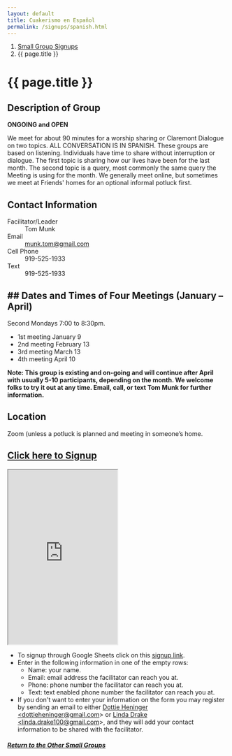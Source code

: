 ```yaml
---
layout: default
title: Cuakerismo en Español
permalink: /signups/spanish.html
---
```

<nav aria-label="breadcrumb">
  <ol class="breadcrumb">
      <li class="breadcrumb-item"><a class="noIcon" href="{{ site.baseurl }}/small-groups.html">Small Group Signups</a></li>
      <li class="breadcrumb-item active" aria-current="page">{{ page.title }}</li>
  </ol>
</nav>

# {{ page.title }}

## Description of Group
**ONGOING and OPEN**

We meet for about 90 minutes for a worship sharing or Claremont Dialogue on 
two topics. ALL CONVERSATION IS IN SPANISH. These groups are based on 
listening. Individuals have time to share without interruption or dialogue. 
The first topic is sharing how our lives have been for the last month. The 
second topic is a query, most commonly the same query the Meeting is using 
for the month. We generally meet online, but sometimes we meet at Friends' 
homes for an optional informal potluck first.

## Contact Information
<dl> 
  <dt>Facilitator/Leader</dt>
  <dd>Tom Munk</dd>
  <dt>Email</dt>
  <dd><a href="mailto:munk.tom@gmail.com">munk.tom@gmail.com</a></dd>
  <dt>Cell Phone</dt>
  <dd>919-525-1933</dd>
  <dt>Text</dt>
  <dd>919-525-1933</dd>
</dl>

## ## Dates and Times of Four Meetings (January – April)
Second Mondays 7:00 to 8:30pm. 

- 1st meeting January 9
- 2nd meeting February 13
- 3rd meeting March 13
- 4th meeting April 10

**Note: This group is existing and on-going and will continue after April with 
usually 5-10 participants, depending on the month. We welcome folks to try 
it out at any time. Email, call, or text Tom Munk for further information.**
    
## Location
Zoom (unless a potluck is planned and meeting in someone’s home. 

 
## [Click here to Signup](https://docs.google.com/spreadsheets/d/1Ewml6rNHeWMQx-ZuGG2IWpKrWEW_-HTSXzaC-cIxQbc/edit?usp=sharingg)

<div>
  <iframe src="https://docs.google.com/spreadsheets/d/e/2PACX-1vQ4KqMstnBue62kXBus-x6ArVggeOLcZkM5tq37-Mc_8uAQfKTR0GSnzcymFSHwcnaePGYBWgRHT8EO/pubhtml?gid=198606566&amp;single=true&amp;widget=true&amp;headers=false&amp;range=A2:B15"
  width="250px"
  height="400px">
</iframe>
</div>

- To signup through Google Sheets click on this [signup link](https://docs.google.com/spreadsheets/d/1Ewml6rNHeWMQx-ZuGG2IWpKrWEW_-HTSXzaC-cIxQbc/edit?usp=sharing).
- Enter in the following information in one of the empty rows:
  - Name: your name.
  - Email: email address the facilitator can reach you at.
  - Phone: phone number the facilitator can reach you at.
  - Text: text enabled phone number the facilitator can reach you at.
- If you don't want to enter your information on the form you may register by 
  sending an email to either <a href='mailto:dottieheninger@gmail.com'>Dottie Heninger &lt;dottieheninger@gmail.com&gt;</a> or 
  <a href='mailto:linda.drake100@gmail.com'>Linda Drake &lt;linda.drake100@gmail.com&gt;</a>, and they will add 
  your contact information to be shared with the facilitator.

<div class="text-center">
  <h5><a href="{{ site.baseurl }}/small-groups.html">Return to the Other Small Groups</a></h5>
</div>
